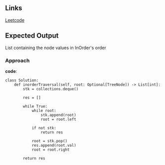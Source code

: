 ## Links
[Leetcode](https://leetcode.com/problems/binary-tree-inorder-traversal)

## Expected Output
List containing the node values in InOrder's order
### Approach

**code**:
```
class Solution:
    def inorderTraversal(self, root: Optional[TreeNode]) -> List[int]:
        stk = collections.deque()

        res = []

        while True:
            while root:
                stk.append(root)
                root = root.left
            
            if not stk:
                return res

            root = stk.pop()
            res.append(root.val)
            root = root.right
        
        return res
```